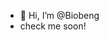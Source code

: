 - 👋 Hi, I’m @Biobeng
- check me soon!

<!---
Biobeng/Biobeng is a ✨ special ✨ repository because its `README.md` (this file) appears on your GitHub profile.
You can click the Preview link to take a look at your changes.
--->
